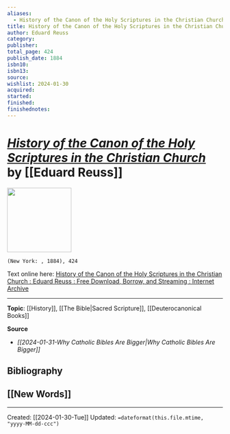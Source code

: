 ```yaml
---
aliases:
  - History of the Canon of the Holy Scriptures in the Christian Church
title: History of the Canon of the Holy Scriptures in the Christian Church
author: Eduard Reuss
category: 
publisher: 
total_page: 424
publish_date: 1884
isbn10: 
isbn13: 
source: 
wishlist: 2024-01-30
acquired: 
started: 
finished: 
finishednotes:
---
```

# *[History of the Canon of the Holy Scriptures in the Christian Church]()* by [[Eduard Reuss]]

<img src="http://books.google.com/books/content?id=mp0HAAAAQAAJ&printsec=frontcover&img=1&zoom=1&edge=curl&source=gbs_api" width=150>

`(New York: , 1884), 424`

Text online here: [History of the Canon of the Holy Scriptures in the Christian Church : Eduard Reuss : Free Download, Borrow, and Streaming : Internet Archive](https://archive.org/details/historycanonhol00reusgoog/page/n375/mode/2up)

--- 
**Topic**: [[History]], [[The Bible|Sacred Scripture]], [[Deuterocanonical Books]]

**Source**
- *[[2024-01-31-Why Catholic Bibles Are Bigger|Why Catholic Bibles Are Bigger]]*

**Bibliography**
- 
 
**[[New Words]]**
- 

---
Created: [[2024-01-30-Tue]]
Updated: `=dateformat(this.file.mtime, "yyyy-MM-dd-ccc")`